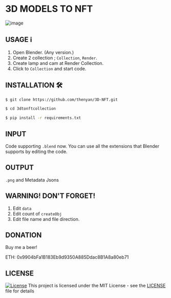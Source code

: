 #  3D MODELS TO NFT
![image](https://media.discordapp.net/attachments/845995103406260256/958869654640685076/png.png)

## USAGE ℹ️
1. Open Blender. (Any version.)
2. Create 2 collection ; `Collection`, `Render`.
3. Create lamp and cam at Render Collection.
4. Click to `Collection` and start code.

## INSTALLATION 🛠️
```sh
$ git clone https://github.com/thenyan/3D-NFT.git
```
```sh
$ cd 3dtonftcollection
```
```sh
$ pip install -r requirements.txt
```

## INPUT
Code supporting `.blend` now. You can use all the extensions that Blender supports by editing the code.

## OUTPUT
`.png` and Metadata Jsons

## **WARNING! DON'T FORGET!**
1. Edit `data`
2. Edit count of `createObj` 
3. Edit file name and file direction.

## DONATION
Buy me a beer!

ETH: 0x9904bFa1B183Eb9d9350A885Ddac8B1A8a80eb71

## LICENSE
[![License](http://img.shields.io/:license-mit-blue.svg?style=flat-square)](/LICENSE)
This project is licensed under the MIT License - see the [LICENSE](/LICENSE) file for details


